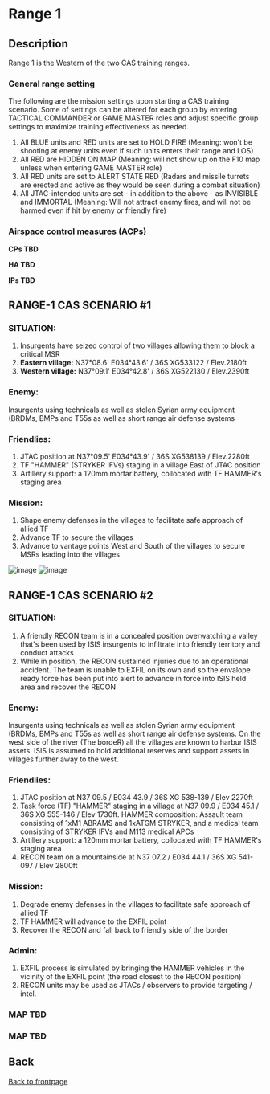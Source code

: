 # Range 1

## Description

Range 1 is the Western of the two CAS training ranges.

### General range setting
The following are the mission settings upon starting a CAS training scenario. Some of settings can be altered for each group by entering TACTICAL COMMANDER or GAME MASTER roles and adjust specific group settings to maximize training effectiveness as needed.

1) All BLUE units and RED units are set to HOLD FIRE (Meaning: won't be shooting at enemy units even if such units enters their range and LOS)
2) All RED are HIDDEN ON MAP (Meaning: will not show up on the F10 map unless when entering GAME MASTER role)
3) All RED units are set to ALERT STATE RED (Radars and missile turrets are erected and active as they would be seen during a combat situation)
4) All JTAC-intended units are set - in addition to the above - as INVISIBLE and IMMORTAL (Meaning: Will not attract enemy fires, and will not be harmed even if hit by enemy or friendly fire)

### Airspace control measures (ACPs)

**CPs TBD**

**HA TBD**

**IPs TBD**


## RANGE-1 CAS SCENARIO #1
### SITUATION:

1) Insurgents have seized control of two villages allowing them to block a critical MSR
2) **Eastern village:** N37°08.6' E034°43.6' / 36S XG533122 / Elev.2180ft
3) **Western village:** N37°09.1' E034°42.8' / 36S XG522130 / Elev.2390ft

### Enemy:
Insurgents using technicals as well as stolen Syrian army equipment (BRDMs, BMPs and T55s as well as short range air defense systems

### Friendlies:
1) JTAC position at N37°09.5' E034°43.9' / 36S XG538139 / Elev.2280ft
2) TF "HAMMER" (STRYKER IFVs) staging in a village East of JTAC position
3) Artillery support: a 120mm mortar battery, collocated with TF HAMMER's staging area

### Mission:
1) Shape enemy defenses in the villages to facilitate safe approach of allied TF 
2) Advance TF to secure the villages
3) Advance to vantage points West and South of the villages to secure MSRs leading into the villages 

![image](https://user-images.githubusercontent.com/42184209/194570796-89c73459-ae95-4cb5-9d19-8a8cb5f9d112.png)
![image](https://user-images.githubusercontent.com/42184209/194570687-f9500347-bfb0-41d2-9cd7-b13dcffe993d.png)


## RANGE-1 CAS SCENARIO #2
### SITUATION:

1) A friendly RECON team is in a concealed position overwatching a valley that's been used by ISIS insurgents to infiltrate into friendly territory and conduct attacks
2) While in position, the RECON sustained injuries due to an operational accident. The team is unable to EXFIL on its own and so the envalope ready force has been put into alert to advance in force into ISIS held area and recover the RECON

### Enemy:
Insurgents using technicals as well as stolen Syrian army equipment (BRDMs, BMPs and T55s as well as short range air defense systems.
On the west side of the river (The bordeR) all the villages are known to harbur ISIS assets. ISIS is assumed to hold additional reserves and support assets in villages further away to the west.


### Friendlies:
1) JTAC position at N37 09.5 / E034 43.9 / 36S XG 538-139 / Elev 2270ft
2) Task force (TF) "HAMMER" staging in a village at N37 09.9 / E034 45.1 / 36S XG 555-146 / Elev 1730ft. HAMMER composition: Assault team consisting of 1xM1 ABRAMS and 1xATGM STRYKER, and a medical team consisting of STRYKER IFVs and M113 medical APCs
3) Artillery support: a 120mm mortar battery, collocated with TF HAMMER's staging area
4) RECON team on a mountainside at N37 07.2 / E034 44.1 / 36S XG 541-097 / Elev 2800ft

### Mission:
1) Degrade enemy defenses in the villages to facilitate safe approach of allied TF 
2) TF HAMMER will advance to the EXFIL point
3) Recover the RECON and fall back to friendly side of the border

### Admin:
1) EXFIL process is simulated by bringing the HAMMER vehicles in the vicinity of the EXFIL point (the road closest to the RECON position)
2) RECON units may be used as JTACs / observers to provide targeting / intel.

### MAP TBD
### MAP TBD

## Back
[Back to frontpage](https://132nd-vwing.github.io/TRMT-Brief/)
